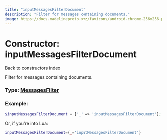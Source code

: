 ```yaml
---
title: "inputMessagesFilterDocument"
description: "Filter for messages containing documents."
image: https://docs.madelineproto.xyz/favicons/android-chrome-256x256.png
---
```

# Constructor: inputMessagesFilterDocument  
[Back to constructors index](index.md)



Filter for messages containing documents.




### Type: [MessagesFilter](../types/MessagesFilter.md)


### Example:

```php
$inputMessagesFilterDocument = ['_' => 'inputMessagesFilterDocument'];
```  


Or, if you're into Lua:

```lua
inputMessagesFilterDocument={_='inputMessagesFilterDocument'}

```


